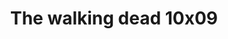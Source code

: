 ---
layout: episodios
title: "The walking dead 10x09"
url_serie_padre: 'the-walking-dead/temporada-10'
category: 'series'
capitulo: 'yes'
anio: '2019'
prev: 'capitulo-8'
proximo: 'capitulo-10'
sandbox: allow-same-origin allow-forms
idioma: 'Latino/Subtitulado'
reproductor: 'fembed'
calidad: 'Full HD'
image_banner: 'https://res.cloudinary.com/imbriitneysam/image/upload/v1546545022/reason1-banner-min.jpg'
reproductores_fembed: ["https://feurl.com/v/-5qyrbp5m7wpyn2","Latino","https://feurl.com/v/ng-85b2-6lgxp33","Latino","https://feurl.com/v/x4jzqs5rm-kj2-0","Latino","https://feurl.com/v/g3k3rb-m4206jyx","Latino","https://gdriveplayer.co/embed2.php?link=WZGYW42F%252FMA9%252Bi9Je2%252BfXQvUJlHsgXG%252BINU5eOnvnhsbN%252Fyk8SJ7BOnDAW%252BD3fG5mIbEPB9Oyo0uFzc1f9cWBwKXTEEOMv9GttgMKKpzXyLWKCpTag9HcjebxfYhkPDDX2CyRUO%252FDyr6dVYm4m4%252FVfdoPvxqWL0jTNMy%252FfvkaAciGERp3x8wTYrVrpH5xwbTnZ04jGuIlhALnJZF9u65RT","Latino","https://mstream.space/5o4dywrk84k1","Latino","https://www.seriemega.site/v/0ye-kcl0wd6e4ml","Subtitulado","https://api.cuevana3.io/stream/index.php?file=ek5lbm9xYWNrS0xYMTZLa2xNbkdvY3ZTb3BtZng4TGp6ZFpobGFMUGtOelcwcUZmbWRIVzRkakVuS0JnbEplcG1KUnNZSlRTMGViVTBxZGdsdEhPb3ErV2kzZWZwSnEweTVSallLRFNsWmJheEorYmw5R2wyTmZIbUd4a2w1bWxuWmRxWTJpYm9PUFQxcWVScDl2UjJLSFdtS1NjeHc9PQ","Subtitulado","https://feurl.com/v/mynj4u584jj64k3","Subtitulado","https://feurl.com/v/33zgdimj46melqp","Subtitulado","https://gdriveplayer.co/embed2.php?link=BjohuFWX%252BMtfqlYLZXO32waG7Ug7wfGScwhRUiEKfXCFMZ6BX3Tp%252FQVFJWl5f2FjcgnCmkaT%252Br%252BKAIfcgiMor2CNzOJUXQc3amrH4JBtLHl88W1BQVmhgyOd3a2qI3YlMYzKXR7DISbMJurM60JHphXsl6gw1PuoXoyGwSCh%252FPft4aKu2RSYOJfZ1LgtC7uZgGzcLqTIE9TQdN4Z2JPDyP","Subtitulado","https://player.openloadpremium.com/player.php?id=MTIzMQ","Subtitulado"]
tags:
- Terror
---